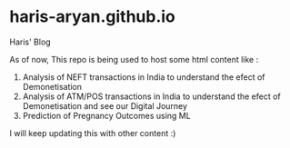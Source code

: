 # haris-aryan.github.io
Haris' Blog 

As of now, This repo is being used to host some html content like :

1. Analysis of NEFT transactions in India to understand the efect of Demonetisation
2. Analysis of ATM/POS transactions in India to understand the efect of Demonetisation and see our Digital Journey
3. Prediction of Pregnancy Outcomes using ML

I will keep updating this with other content :)
